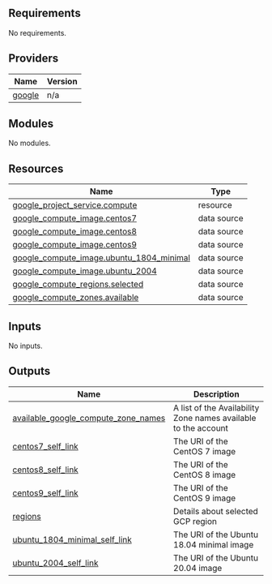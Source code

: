 ## Requirements

No requirements.

## Providers

| Name | Version |
|------|---------|
| <a name="provider_google"></a> [google](#provider\_google) | n/a |

## Modules

No modules.

## Resources

| Name | Type |
|------|------|
| [google_project_service.compute](https://registry.terraform.io/providers/hashicorp/google/latest/docs/resources/project_service) | resource |
| [google_compute_image.centos7](https://registry.terraform.io/providers/hashicorp/google/latest/docs/data-sources/compute_image) | data source |
| [google_compute_image.centos8](https://registry.terraform.io/providers/hashicorp/google/latest/docs/data-sources/compute_image) | data source |
| [google_compute_image.centos9](https://registry.terraform.io/providers/hashicorp/google/latest/docs/data-sources/compute_image) | data source |
| [google_compute_image.ubuntu_1804_minimal](https://registry.terraform.io/providers/hashicorp/google/latest/docs/data-sources/compute_image) | data source |
| [google_compute_image.ubuntu_2004](https://registry.terraform.io/providers/hashicorp/google/latest/docs/data-sources/compute_image) | data source |
| [google_compute_regions.selected](https://registry.terraform.io/providers/hashicorp/google/latest/docs/data-sources/compute_regions) | data source |
| [google_compute_zones.available](https://registry.terraform.io/providers/hashicorp/google/latest/docs/data-sources/compute_zones) | data source |

## Inputs

No inputs.

## Outputs

| Name | Description |
|------|-------------|
| <a name="output_available_google_compute_zone_names"></a> [available\_google\_compute\_zone\_names](#output\_available\_google\_compute\_zone\_names) | A list of the Availability Zone names available to the account |
| <a name="output_centos7_self_link"></a> [centos7\_self\_link](#output\_centos7\_self\_link) | The URI of the CentOS 7 image |
| <a name="output_centos8_self_link"></a> [centos8\_self\_link](#output\_centos8\_self\_link) | The URI of the CentOS 8 image |
| <a name="output_centos9_self_link"></a> [centos9\_self\_link](#output\_centos9\_self\_link) | The URI of the CentOS 9 image |
| <a name="output_regions"></a> [regions](#output\_regions) | Details about selected GCP region |
| <a name="output_ubuntu_1804_minimal_self_link"></a> [ubuntu\_1804\_minimal\_self\_link](#output\_ubuntu\_1804\_minimal\_self\_link) | The URI of the Ubuntu 18.04 minimal image |
| <a name="output_ubuntu_2004_self_link"></a> [ubuntu\_2004\_self\_link](#output\_ubuntu\_2004\_self\_link) | The URI of the Ubuntu 20.04 image |
